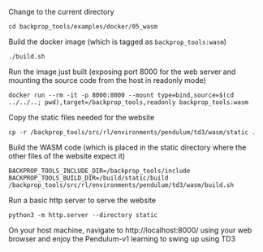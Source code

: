 Change to the current directory
```
cd backprop_tools/examples/docker/05_wasm
```
Build the docker image (which is tagged as `backprop_tools:wasm`)
```
./build.sh
```
Run the image just built (exposing port 8000 for the web server and mounting the source code from the host in readonly mode)
```
docker run --rm -it -p 8000:8000 --mount type=bind,source=$(cd ../../..; pwd),target=/backprop_tools,readonly backprop_tools:wasm
```
Copy the static files needed for the website
```
cp -r /backprop_tools/src/rl/environments/pendulum/td3/wasm/static .
```
Build the WASM code (which is placed in the static directory where the other files of the website expect it)
```
BACKPROP_TOOLS_INCLUDE_DIR=/backprop_tools/include BACKPROP_TOOLS_BUILD_DIR=/build/static/build /backprop_tools/src/rl/environments/pendulum/td3/wasm/build.sh
```
Run a basic http server to serve the website
```
python3 -m http.server --directory static
```
On your host machine, navigate to http://localhost:8000/ using your web browser and enjoy the Pendulum-v1 learning to swing up using TD3
